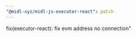 ```yaml
---
"@midl-xyz/midl-js-executor-react": patch
---
```


fix(executor-react): fix evm address no connection"

